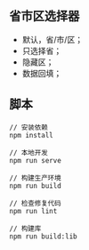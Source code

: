 ## 省市区选择器

- 默认，省/市/区；  
- 只选择省；   
- 隐藏区；  
- 数据回填；  

## 脚本 
 
```
// 安装依赖
npm install

// 本地开发
npm run serve

// 构建生产环境
npm run build

// 检查修复代码
npm run lint

// 构建库
npm run build:lib
```


